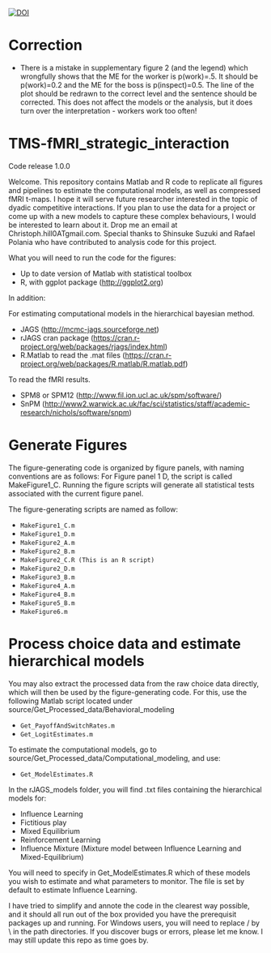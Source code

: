 [![DOI](https://zenodo.org/badge/93639776.svg)](https://zenodo.org/badge/latestdoi/93639776)

# Correction
* There is a mistake in supplementary figure 2 (and the legend) which wrongfully shows that the ME for the worker is p(work)=.5. It should be p(work)=0.2 and the ME for the boss is p(inspect)=0.5. The line of the plot should be redrawn to the correct level and the sentence should be corrected. This does not affect the models or the analysis, but it does turn over the interpretation - workers work too often! 

# TMS-fMRI_strategic_interaction 

Code release 1.0.0

Welcome. This repository contains Matlab and R code to replicate all figures and pipelines to estimate the computational models, as well as compressed fMRI t-maps. I hope it will serve future researcher interested in the topic of dyadic competitive interactions. If you plan to use the data for a project or come up with a new models to capture these complex behaviours, I would be interested to learn about it. Drop me an email at Christoph.hill0ATgmail.com. Special thanks to Shinsuke Suzuki and Rafael Polania who have contributed to analysis code for this project. 

What you will need to run the code for the figures: 
* Up to date version of Matlab with statistical toolbox 
* R, with ggplot package (http://ggplot2.org) 

In addition: 

For estimating computational models in the hierarchical bayesian method. 
* JAGS (http://mcmc-jags.sourceforge.net)
* rJAGS cran package (https://cran.r-project.org/web/packages/rjags/index.html) 
* R.Matlab to read the .mat files (https://cran.r-project.org/web/packages/R.matlab/R.matlab.pdf) 

To read the fMRI results. 
* SPM8 or SPM12 (http://www.fil.ion.ucl.ac.uk/spm/software/) 
* SnPM (http://www2.warwick.ac.uk/fac/sci/statistics/staff/academic-research/nichols/software/snpm)

# Generate Figures

The figure-generating code is organized by figure panels, with naming conventions are as follows: 
For Figure panel 1 D, the script is called MakeFigure1_C. 
Running the figure scripts will generate all statistical tests associated with the current figure panel. 

The figure-generating scripts are named as follow:

* ```MakeFigure1_C.m```
* ```MakeFigure1_D.m```
* ```MakeFigure2_A.m```
* ```MakeFigure2_B.m```
* ```MakeFigure2_C.R (This is an R script)``` 
* ```MakeFigure2_D.m```
* ```MakeFigure3_B.m```
* ```MakeFigure4_A.m```
* ```MakeFigure4_B.m```
* ```MakeFigure5_B.m```
* ```MakeFigure6.m```

# Process choice data and estimate hierarchical models

You may also extract the processed data from the raw choice data directly, which will then be used by the figure-generating code. 
For this, use the following Matlab script located under source/Get_Processed_data/Behavioral_modeling

* ```Get_PayoffAndSwitchRates.m``` 
* ```Get_LogitEstimates.m```

To estimate the computational models, go to source/Get_Processed_data/Computational_modeling, and use:

* ```Get_ModelEstimates.R```

In the rJAGS_models folder, you will find .txt files containing the hierarchical models for: 

* Influence Learning
* Fictitious play
* Mixed Equilibrium
* Reinforcement Learning
* Influence Mixture (Mixture model between Influence Learning and Mixed-Equilibrium)

You will need to specify in Get_ModelEstimates.R which of these models you wish to estimate and what parameters to monitor. The file is set by default to estimate Influence Learning. 

I have tried to simplify and annote the code in the clearest way possible, and it should all run out of the box provided you have the prerequisit packages up and running. For Windows users, you will need to replace / by \ in the path directories. If you discover bugs or errors, please let me know. I may still update this repo as time goes by. 


